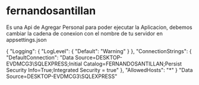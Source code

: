 # fernandosantillan
Es una Api de Agregar Personal
para poder ejecutar la Aplicacion, debemos cambiar la cadena de conexion con el nombre de tu servidor en appsettings.json

{
  "Logging": {
    "LogLevel": {
      "Default": "Warning"
    }
  },
  "ConnectionStrings": {
    "DefaultConnection": "Data Source=DESKTOP-EVDMCG3\\SQLEXPRESS;Initial Catalog=FERNANDOSANTILLAN;Persist Security Info=True;Integrated Security = true"
  },
  "AllowedHosts": "*"
}
"Data Source=DESKTOP-EVDMCG3\\SQLEXPRESS"
